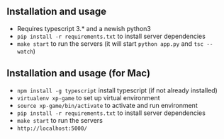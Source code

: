 ## Installation and usage
- Requires typescript 3.* and a newish python3
- `pip install -r requirements.txt` to install server dependencies
- `make start` to run the servers (it will start `python app.py` and `tsc --watch`)

## Installation and usage (for Mac)

- `npm install -g typescript` install typescript (if not already installed)
- `virtualenv xp-game` to set up virtual environment
- `source xp-game/bin/activate` to activate and run environment
- `pip install -r requirements.txt` to install server dependencies
- `make start` to run the servers 
- `http://localhost:5000/`